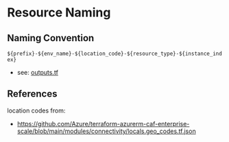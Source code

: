 # Resource Naming

## Naming Convention

`${prefix}-${env_name}-${location_code}-${resource_type}-${instance_index}`

- see: [outputs.tf](outputs.tf)

## References

location codes from:

- https://github.com/Azure/terraform-azurerm-caf-enterprise-scale/blob/main/modules/connectivity/locals.geo_codes.tf.json
